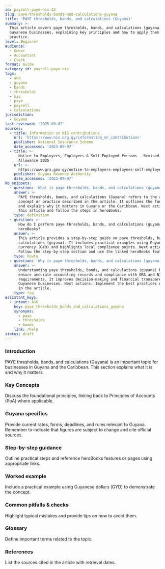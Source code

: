 ```yaml
---
id: payroll-paye-nis-33
slug: paye-thresholds-bands-and-calculations-guyana
title: 'PAYE thresholds, bands, and calculations (Guyana)'
summary: >-
  This article covers paye thresholds, bands, and calculations (guyana) for
  Guyanese businesses, explaining key principles and how to apply them in
  practice.
level: Beginner
audience:
  - Owner
  - Accountant
  - Clerk
format: Guide
category_id: payroll-paye-nis
tags:
  - and
  - guyana
  - bands
  - thresholds
  - nis
  - paye
  - payroll
  - calculations
jurisdiction:
  - Guyana
last_reviewed: '2025-09-07'
sources:
  - title: Information on NIS contributions
    url: 'https://www.nis.org.gy/information_on_contributions'
    publisher: National Insurance Scheme
    date_accessed: '2025-09-07'
  - title: >-
      Notice to Employers, Employees & Self-Employed Persons – Revised Personal
      Allowance 2025
    url: >-
      https://www.gra.gov.gy/notice-to-employers-employees-self-employed-persons-revised-personal-allowance-and-deductions-for-income-tax-2025-copy/
    publisher: Guyana Revenue Authority
    date_accessed: '2025-09-07'
kb_snippets:
  - question: 'What is paye thresholds, bands, and calculations (guyana)?'
    answer: >-
      PAYE thresholds, bands, and calculations (Guyana) refers to the accounting
      concept or practice described in the article. It outlines the fundamentals
      and explains why it matters in Guyana or the Caribbean. Next actions: Read
      this article and follow the steps in heroBooks.
    type: definition
  - question: >-
      How do I perform paye thresholds, bands, and calculations (guyana) in
      heroBooks?
    answer: >-
      This article provides a step-by-step guide on paye thresholds, bands, and
      calculations (guyana). It includes practical examples using Guyanese
      currency (GYD) and highlights local compliance points. Next actions:
      Follow the step-by-step section and use the linked heroBooks feature.
    type: howto
  - question: 'Why is paye thresholds, bands, and calculations (guyana) important?'
    answer: >-
      Understanding paye thresholds, bands, and calculations (guyana) helps
      ensure accurate accounting records and compliance with GRA and NIS
      requirements. It improves decision-making and financial transparency for
      Guyanese businesses. Next actions: Implement the best practices outlined
      in the article.
    type: faq
assistant_keys:
  - intent: ASK
    key: paye_thresholds_bands_and_calculations_guyana
    synonyms:
      - paye
      - thresholds
      - bands
    link: /help
status: draft
---
```


### Introduction
PAYE thresholds, bands, and calculations (Guyana) is an important topic for businesses in Guyana and the Caribbean. This section explains what it is and why it matters.

### Key Concepts
Discuss the foundational principles, linking back to Principles of Accounts (PoA) where applicable.

### Guyana specifics
Provide current rates, forms, deadlines, and rules relevant to Guyana. Remember to indicate that figures are subject to change and cite official sources.

### Step-by-step guidance
Outline practical steps and reference heroBooks features or pages using appropriate links.

### Worked example
Include a practical example using Guyanese dollars (GYD) to demonstrate the concept.

### Common pitfalls & checks
Highlight typical mistakes and provide tips on how to avoid them.

### Glossary
Define important terms related to the topic.

### References
List the sources cited in the article with retrieval dates.
